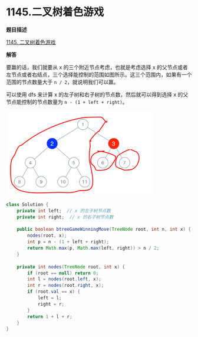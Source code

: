 # 1145.二叉树着色游戏

**题目描述**

[1145. 二叉树着色游戏](https://leetcode-cn.com/problems/binary-tree-coloring-game/)

**解答**

要赢的话，我们就要从 x 的三个附近节点考虑，也就是考虑选择 x 的父节点或者左节点或者右结点，三个选择能控制的范围如图所示。这三个范围内，如果有一个范围的节点数量大于 `n / 2`，就说明我们可以赢。

可以使用 dfs 来计算 x 的左子树和右子树的节点数，然后就可以得到选择 x 的父节点能控制的节点数量为 `n - (1 + left + right)`。

![](_v_images/20190807123628084_27158.png)

```java
class Solution {
    private int left;  // x 的左子树节点数
    private int right;  // x 的右子树节点数

    public boolean btreeGameWinningMove(TreeNode root, int n, int x) {
        nodes(root, x);
        int p = n - (1 + left + right);
        return Math.max(p, Math.max(left, right)) > n / 2;
    }

    private int nodes(TreeNode root, int x) {
        if (root == null) return 0;
        int l = nodes(root.left, x);
        int r = nodes(root.right, x);
        if (root.val == x) {
            left = l;
            right = r;
        }
        return 1 + l + r;
    }
}
```